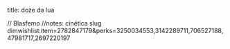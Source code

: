 title: doze da lua

//  Blasfemo
//notes: cinética slug
dimwishlist:item=2782847179&perks=3250034553,3142289711,706527188,47981717,2697220197
